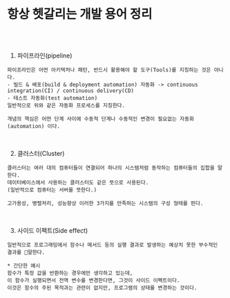 # 항상 헷갈리는 개발 용어 정리

<br /><br />

1. 파이프라인(pipeline)
```
파이프라인은 어떤 아키텍처나 패턴, 반드시 활용해야 할 도구(Tools)를 지칭하는 것은 아니다.
- 빌드 & 배포(build & deployment automation) 자동화 -> continuous integration(CI) / continuous delivery(CD)
- 테스트 자동화(test automation)
일반적으로 위와 같은 자동화 프로세스를 지칭한다.

개념의 핵심은 어떤 단계 사이에 수동적 단계나 수동적인 변경이 필요없는 자동화(automation) 이다.
```

<br />

2. 클러스터(Cluster)
```
클러스터는 여러 대의 컴퓨터들이 연결되어 하나의 시스템처럼 동작하는 컴퓨터들의 집합을 말한다.
데이터베이스에서 사용하는 클러스터도 같은 뜻으로 사용된다.
(일반적으로 컴퓨터는 서버를 뜻한다.)

고가용성, 병렬처리, 성능향상 이러한 3가지를 만족하는 시스템의 구성 형태를 띈다.
```

<br />

3. 사이드 이펙트(Side effect)
```
일반적으로 프로그래밍에서 함수나 메서드 등의 실행 결과로 발생하는 예상치 못한 부수적인 결과를 말한다.

* 간단한 예시
함수가 특정 값을 반환하는 경우에만 생각하고 있는데,
이 함수가 실행되면서 전역 변수를 변경한다면, 그것이 사이드 이펙트이다.
이것은 함수의 주된 목적과는 관련이 없지만, 프로그램의 상태를 변경하는 것이다.
```
